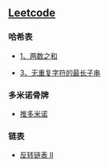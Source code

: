 ## [Leetcode](https://leetcode-cn.com/problemset/algorithms/)

### 哈希表

- [1、两数之和](https://github.com/1273545169/Leetcode/blob/master/%E4%B8%A4%E6%95%B0%E4%B9%8B%E5%92%8C.md)

- [3、无重复字符的最长子串](https://github.com/1273545169/Leetcode/blob/master/%E6%97%A0%E9%87%8D%E5%A4%8D%E5%AD%97%E7%AC%A6%E7%9A%84%E6%9C%80%E9%95%BF%E5%AD%90%E4%B8%B2.md)


### 多米诺骨牌

 - [推多米诺](https://github.com/1273545169/Leetcode/blob/master/%E6%8E%A8%E5%A4%9A%E7%B1%B3%E8%AF%BA.md)

### 链表

 - [反转链表 II](https://github.com/1273545169/Leetcode/blob/master/%E5%8F%8D%E8%BD%AC%E9%93%BE%E8%A1%A8.md)
